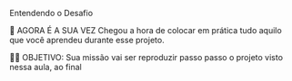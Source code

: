 Entendendo o Desafio
 
🎯 AGORA É A SUA VEZ
Chegou a hora de colocar em prática tudo aquilo que você aprendeu durante esse projeto.

👨‍💻 OBJETIVO:
Sua missão vai ser reproduzir passo passo o projeto visto nessa aula, ao final

